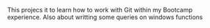This projecs it to learn how to work with Git within my Bootcamp experience. Also about writting some queries on windows functions
